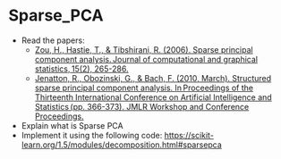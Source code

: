 # Sparse_PCA

- Read the papers:
	- [Zou, H., Hastie, T., & Tibshirani, R. (2006). Sparse principal component analysis. Journal of computational and graphical statistics, 15(2), 265-286.](docs/Zou-SparsePrincipalComponent-2006.pdf)
	- [Jenatton, R., Obozinski, G., & Bach, F. (2010, March). Structured sparse principal component analysis. In Proceedings of the Thirteenth International Conference on Artificial Intelligence and Statistics (pp. 366-373). JMLR Workshop and Conference Proceedings.](docs/Jenatton-StructuredSparsePCA.pdf)
- Explain what is Sparse PCA
- Implement it using the following code: https://scikit-learn.org/1.5/modules/decomposition.html#sparsepca
